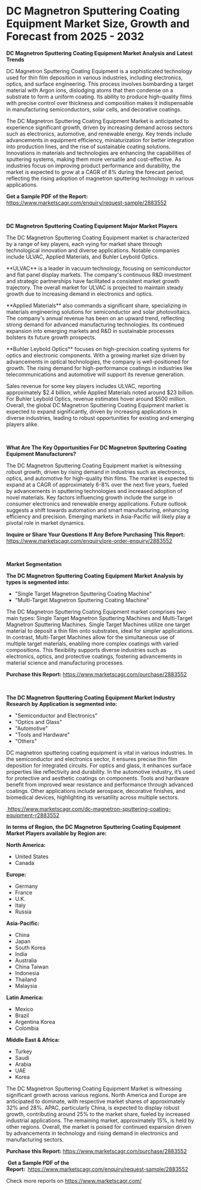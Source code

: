 <p><h1>DC Magnetron Sputtering Coating Equipment Market Size, Growth and Forecast from 2025 - 2032</h1></p><p><strong>DC Magnetron Sputtering Coating Equipment Market Analysis and Latest Trends</strong></p>
<p><p>DC Magnetron Sputtering Coating Equipment is a sophisticated technology used for thin film deposition in various industries, including electronics, optics, and surface engineering. This process involves bombarding a target material with Argon ions, dislodging atoms that then condense on a substrate to form a uniform coating. Its ability to produce high-quality films with precise control over thickness and composition makes it indispensable in manufacturing semiconductors, solar cells, and decorative coatings.</p><p>The DC Magnetron Sputtering Coating Equipment Market is anticipated to experience significant growth, driven by increasing demand across sectors such as electronics, automotive, and renewable energy. Key trends include advancements in equipment efficiency, miniaturization for better integration into production lines, and the rise of sustainable coating solutions. Innovations in materials and technologies are enhancing the capabilities of sputtering systems, making them more versatile and cost-effective. As industries focus on improving product performance and durability, the market is expected to grow at a CAGR of 8% during the forecast period, reflecting the rising adoption of magnetron sputtering technology in various applications.</p></p>
<p><strong>Get a Sample PDF of the Report:&nbsp;</strong> <a href="https://www.marketscagr.com/enquiry/request-sample/2883552?utm_campaign=2650&utm_medium=2&utm_source=Github&utm_content=ia&utm_term=13032025&utm_id=dc-magnetron-sputtering-coating-equipment">https://www.marketscagr.com/enquiry/request-sample/2883552</a></p>
<p>&nbsp;</p>
<p><strong>DC Magnetron Sputtering Coating Equipment Major Market Players</strong></p>
<p><p>The DC Magnetron Sputtering Coating Equipment market is characterized by a range of key players, each vying for market share through technological innovation and diverse applications. Notable companies include ULVAC, Applied Materials, and Buhler Leybold Optics.</p><p>**ULVAC** is a leader in vacuum technology, focusing on semiconductor and flat panel display markets. The company's continuous R&D investment and strategic partnerships have facilitated a consistent market growth trajectory. The overall market for ULVAC is projected to maintain steady growth due to increasing demand in electronics and optics.</p><p>**Applied Materials** also commands a significant share, specializing in materials engineering solutions for semiconductor and solar photovoltaics. The company's annual revenue has been on an upward trend, reflecting strong demand for advanced manufacturing technologies. Its continued expansion into emerging markets and R&D in sustainable processes bolsters its future growth prospects.</p><p>**Buhler Leybold Optics** focuses on high-precision coating systems for optics and electronic components. With a growing market size driven by advancements in optical technologies, the company is well-positioned for growth. The rising demand for high-performance coatings in industries like telecommunications and automotive will support its revenue generation.</p><p>Sales revenue for some key players includes ULVAC, reporting approximately $2.4 billion, while Applied Materials noted around $23 billion. For Buhler Leybold Optics, revenue estimates hover around $500 million. Overall, the global DC Magnetron Sputtering Coating Equipment market is expected to expand significantly, driven by increasing applications in diverse industries, leading to robust opportunities for existing and emerging players alike.</p></p>
<p>&nbsp;</p>
<p><strong>What Are The Key Opportunities For DC Magnetron Sputtering Coating Equipment Manufacturers?</strong></p>
<p><p>The DC Magnetron Sputtering Coating Equipment market is witnessing robust growth, driven by rising demand in industries such as electronics, optics, and automotive for high-quality thin films. The market is expected to expand at a CAGR of approximately 6-8% over the next five years, fueled by advancements in sputtering technologies and increased adoption of novel materials. Key factors influencing growth include the surge in consumer electronics and renewable energy applications. Future outlook suggests a shift towards automation and smart manufacturing, enhancing efficiency and precision. Emerging markets in Asia-Pacific will likely play a pivotal role in market dynamics.</p></p>
<p><strong>Inquire or Share Your Questions If Any Before Purchasing This Report:</strong> <a href="https://www.marketscagr.com/enquiry/pre-order-enquiry/2883552?utm_campaign=2650&utm_medium=2&utm_source=Github&utm_content=ia&utm_term=13032025&utm_id=dc-magnetron-sputtering-coating-equipment">https://www.marketscagr.com/enquiry/pre-order-enquiry/2883552</a></p>
<p>&nbsp;</p>
<p><strong>Market Segmentation</strong></p>
<p><strong>The DC Magnetron Sputtering Coating Equipment Market Analysis by types is segmented into:</strong></p>
<p><ul><li>"Single Target Magnetron Sputtering Coating Machine"</li><li>"Multi-Target Magnetron Sputtering Coating Machine"</li></ul></p>
<p><p>The DC Magnetron Sputtering Coating Equipment market comprises two main types: Single Target Magnetron Sputtering Machines and Multi-Target Magnetron Sputtering Machines. Single Target Machines utilize one target material to deposit a thin film onto substrates, ideal for simpler applications. In contrast, Multi-Target Machines allow for the simultaneous use of multiple target materials, enabling more complex coatings with varied compositions. This flexibility supports diverse industries such as electronics, optics, and protective coatings, fostering advancements in material science and manufacturing processes.</p></p>
<p><strong>Purchase this Report:&nbsp;</strong><a href="https://www.marketscagr.com/purchase/2883552?utm_campaign=2650&utm_medium=2&utm_source=Github&utm_content=ia&utm_term=13032025&utm_id=dc-magnetron-sputtering-coating-equipment">https://www.marketscagr.com/purchase/2883552</a></p>
<p>&nbsp;</p>
<p><strong>The DC Magnetron Sputtering Coating Equipment Market Industry Research by Application is segmented into:</strong></p>
<p><ul><li>"Semiconductor and Electronics"</li><li>"Optics and Glass"</li><li>"Automotive"</li><li>"Tools and Hardware"</li><li>"Others"</li></ul></p>
<p><p>DC magnetron sputtering coating equipment is vital in various industries. In the semiconductor and electronics sector, it ensures precise thin film deposition for integrated circuits. For optics and glass, it enhances surface properties like reflectivity and durability. In the automotive industry, it’s used for protective and aesthetic coatings on components. Tools and hardware benefit from improved wear resistance and performance through advanced coatings. Other applications include aerospace, decorative finishes, and biomedical devices, highlighting its versatility across multiple sectors.</p></p>
<p><a href="https://www.marketscagr.com/dc-magnetron-sputtering-coating-equipment-r2883552?utm_campaign=2650&utm_medium=2&utm_source=Github&utm_content=ia&utm_term=13032025&utm_id=dc-magnetron-sputtering-coating-equipment">&nbsp;https://www.marketscagr.com/dc-magnetron-sputtering-coating-equipment-r2883552</a></p>
<p><strong>In terms of Region, the DC Magnetron Sputtering Coating Equipment Market Players available by Region are:</strong></p>
<p>
    <p> <strong> North America: </strong>
        <ul>
            <li>United States</li>
            <li>Canada</li>
        </ul>
        </p> 
    <p> <strong> Europe: </strong>
        <ul>
            <li>Germany</li>
            <li>France</li>
            <li>U.K.</li>
            <li>Italy</li>
            <li>Russia</li>
        </ul>
        </p> 
    <p> <strong> Asia-Pacific: </strong>
        <ul>
            <li>China</li>
            <li>Japan</li>
            <li>South Korea</li>
            <li>India</li>
            <li>Australia</li>
            <li>China Taiwan</li>
            <li>Indonesia</li>
            <li>Thailand</li>
            <li>Malaysia</li>
        </ul>
        </p> 
    <p> <strong> Latin America: </strong>
        <ul>
            <li>Mexico</li>
            <li>Brazil</li>
            <li>Argentina Korea</li>
            <li>Colombia</li>
        </ul>
        </p> 
    <p> <strong> Middle East & Africa: </strong>
        <ul>
            <li>Turkey</li>
            <li>Saudi</li>
            <li>Arabia</li>
            <li>UAE</li>
            <li>Korea</li>
        </ul>
    </p>
    </p>
<p><p>The DC Magnetron Sputtering Coating Equipment Market is witnessing significant growth across various regions. North America and Europe are anticipated to dominate, with respective market shares of approximately 32% and 28%. APAC, particularly China, is expected to display robust growth, contributing around 25% to the market share, fueled by increased industrial applications. The remaining market, approximately 15%, is held by other regions. Overall, the market is poised for continued expansion driven by advancements in technology and rising demand in electronics and manufacturing sectors.</p></p>
<p><strong>Purchase this Report: </strong><a href="https://www.marketscagr.com/purchase/2883552?utm_campaign=2650&utm_medium=2&utm_source=Github&utm_content=ia&utm_term=13032025&utm_id=dc-magnetron-sputtering-coating-equipment">https://www.marketscagr.com/purchase/2883552</a></p>
<p>&nbsp;<strong>Get a Sample PDF of the Report:&nbsp;&nbsp;</strong><a href="https://www.marketscagr.com/enquiry/request-sample/2883552?utm_campaign=2650&utm_medium=2&utm_source=Github&utm_content=ia&utm_term=13032025&utm_id=dc-magnetron-sputtering-coating-equipment">https://www.marketscagr.com/enquiry/request-sample/2883552</a></p>
<p><strong></strong></p>
<p>Check more reports on <a href="https://www.marketscagr.com/?utm_campaign=2650&utm_medium=2&utm_source=Github&utm_content=ia&utm_term=13032025&utm_id=dc-magnetron-sputtering-coating-equipment">https://www.marketscagr.com/</a></p>